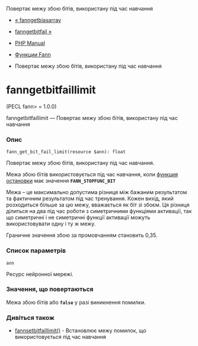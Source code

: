 Повертає межу збою бітів, використану під час навчання

-   [« fanngetbiasarray](function.fann-get-bias-array.html)
    
-   [fanngetbitfail »](function.fann-get-bit-fail.html)
    
-   [PHP Manual](index.html)
    
-   [Функции Fann](ref.fann.html)
    
-   Повертає межу збою бітів, використану під час навчання
    

# fanngetbitfaillimit

(PECL fann> = 1.0.0)

fanngetbitfaillimit — Повертає межу збою бітів, використану під час навчання

### Опис

```methodsynopsis
fann_get_bit_fail_limit(resource $ann): float
```

Повертає межу збою бітів, використану під час навчання.

Межа збою бітів використовується під час навчання, коли [функция остановки](fann.constants.html#constants.fann-stopfunc) має значення **`FANN_STOPFUNC_BIT`**

Межа – це максимально допустима різниця між бажаним результатом та фактичним результатом під час тренування. Кожен вихід, який розходиться більше за цю межу, вважається як біт зі збоєм. Ця різниця ділиться на два під час роботи з симетричними функціями активації, так що симетричні і не симетричні функції активації можуть використовувати одну і ту ж межу.

Граничне значення збою за промовчанням становить 0,35.

### Список параметрів

`ann`

Ресурс нейронної мережі.

### Значення, що повертаються

Межа збою бітів або **`false`** у разі виникнення помилки.

### Дивіться також

-   [fannsetbitfaillimit()](function.fann-set-bit-fail-limit.html) - Встановлює межу помилок, що використовується під час навчання